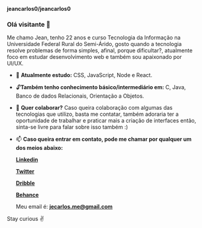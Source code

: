 **jeancarlos0/jeancarlos0** 

### Olá visitante 👋
Me chamo Jean, tenho 22 anos e curso Tecnologia da Informação na Universidade Federal Rural do Semi-Árido, gosto quando a tecnologia resolve problemas de forma simples, afinal, porque dificultar?, atualmente foco em estudar desenvolvimento web e também sou apaixonado por UI/UX. 

- 🌱  **Atualmente estudo:**  CSS, JavaScript, Node e React.
-   :unlock:**Também tenho conhecimento básico/intermediário em:** C, Java, Banco de dados Relacionais, Orientação a Objetos.
- 👯 **Quer colaborar?** Caso queira colaboração com algumas das tecnologias que utilizo, basta me contatar, também adoraria ter a oportunidade de trabalhar e praticar mais a criação de interfaces então, sinta-se livre para falar sobre isso também :)

- 📫 **Caso queira entrar em contato, pode me chamar por qualquer um dos meios abaixo:**
   
   [**Linkedin**](https://www.linkedin.com/in/jeancarlos101/)
   
   [**Twitter**](https://twitter.com/asttrophe_)
   
   [**Dribble**](https://dribbble.com/Jecarlos)
 
   [**Behance**](https://www.behance.net/jeancarlos19)

	Meu email é: **jecarlos.me@gmail.com**

Stay  curious :v:

    
    


